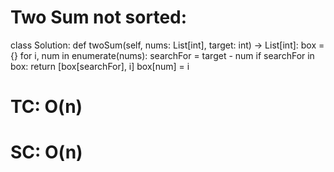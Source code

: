 # Two Sum not sorted:

class Solution:
    def twoSum(self, nums: List[int], target: int) -> List[int]:
        box = {}
        for i, num in enumerate(nums):
            searchFor = target - num
            if searchFor in box:
                return [box[searchFor], i]
            box[num] = i


# TC: O(n)
# SC: O(n)
